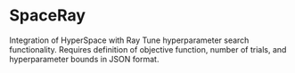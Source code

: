 # SpaceRay
Integration of HyperSpace with Ray Tune hyperparameter search functionality. Requires definition of objective function, number of trials, and hyperparameter bounds in JSON format. 
